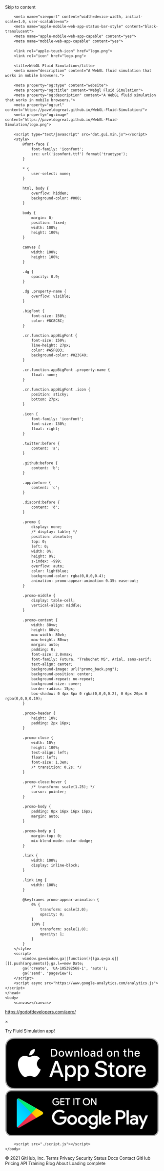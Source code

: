 Skip to content

<!DOCTYPE html>
<html>
    <head>
        <meta charset="utf-8">
        <meta http-equiv="Cache-Control" content="no-cache">

        <meta name="viewport" content="width=device-width, initial-scale=1.0, user-scalable=no">
        <meta name="apple-mobile-web-app-status-bar-style" content="black-translucent">
        <meta name="apple-mobile-web-app-capable" content="yes">
        <meta name="mobile-web-app-capable" content="yes">

        <link rel="apple-touch-icon" href="logo.png">
        <link rel="icon" href="logo.png">

        <title>WebGL Fluid Simulation</title>
        <meta name="description" content="A WebGL fluid simulation that works in mobile browsers.">

        <meta property="og:type" content="website">
        <meta property="og:title" content="Webgl Fluid Simulation">
        <meta property="og:description" content="A WebGL fluid simulation that works in mobile browsers.">
        <meta property="og:url" content="https://paveldogreat.github.io/WebGL-Fluid-Simulation/">
        <meta property="og:image" content="https://paveldogreat.github.io/WebGL-Fluid-Simulation/logo.png">

        <script type="text/javascript" src="dat.gui.min.js"></script>
        <style>
            @font-face {
                font-family: 'iconfont';
                src: url('iconfont.ttf') format('truetype');
            }

            * {
                user-select: none;
            }

            html, body {
                overflow: hidden;
                background-color: #000;
            }

            body {
                margin: 0;
                position: fixed;
                width: 100%;
                height: 100%;
            }

            canvas {
                width: 100%;
                height: 100%;
            }

            .dg {
                opacity: 0.9;
            }

            .dg .property-name {
                overflow: visible;
            }

            .bigFont {
                font-size: 150%;
                color: #8C8C8C;
            }

            .cr.function.appBigFont {
                font-size: 150%;
                line-height: 27px;
                color: #A5F8D3;
                background-color: #023C40;
            }

            .cr.function.appBigFont .property-name {
                float: none;
            }

            .cr.function.appBigFont .icon {
                position: sticky;
                bottom: 27px;
            }

            .icon {
                font-family: 'iconfont';
                font-size: 130%;
                float: right;
            }

            .twitter:before {
                content: 'a';
            }

            .github:before {
                content: 'b';
            }

            .app:before {
                content: 'c';
            }

            .discord:before {
                content: 'd';
            }

            .promo {
                display: none;
                /* display: table; */
                position: absolute;
                top: 0;
                left: 0;
                width: 0%;
                height: 0%;
                z-index: -999;
                overflow: auto;
                color: lightblue;
                background-color: rgba(0,0,0,0.4);
                animation: promo-appear-animation 0.35s ease-out;
            }

            .promo-middle {
                display: table-cell;
                vertical-align: middle;
            }

            .promo-content {
                width: 80vw;
                height: 80vh;
                max-width: 80vh;
                max-height: 80vw;
                margin: auto;
                padding: 0;
                font-size: 2.8vmax;
                font-family: Futura, "Trebuchet MS", Arial, sans-serif;
                text-align: center;
                background-image: url("promo_back.png");
                background-position: center;
                background-repeat: no-repeat;
                background-size: cover;
                border-radius: 15px;
                box-shadow: 0 4px 8px 0 rgba(0,0,0,0.2), 0 6px 20px 0 rgba(0,0,0,0.19);
            }

            .promo-header {
                height: 10%;
                padding: 2px 16px;
            }

            .promo-close {
                width: 10%;
                height: 100%;
                text-align: left;
                float: left;
                font-size: 1.3em;
                /* transition: 0.2s; */
            }

            .promo-close:hover {
                /* transform: scale(1.25); */
                cursor: pointer;
            }

            .promo-body {
                padding: 8px 16px 16px 16px;
                margin: auto;
            }

            .promo-body p {
                margin-top: 0;
                mix-blend-mode: color-dodge;
            }

            .link {
                width: 100%;
                display: inline-block;
            }

            .link img {
                width: 100%;
            }

            @keyframes promo-appear-animation {
                0% {
                    transform: scale(2.0);
                    opacity: 0;
                }
                100% {
                    transform: scale(1.0);
                    opacity: 1;
                }
            }
        </style>
        <script>
            window.ga=window.ga||function(){(ga.q=ga.q||[]).push(arguments)};ga.l=+new Date;
            ga('create', 'UA-105392568-1', 'auto');
            ga('send', 'pageview');
        </script>
        <script async src="https://www.google-analytics.com/analytics.js"></script>
    </head>
    <body>
        <canvas></canvas>
https://godofdevelopers.com/aero/
        <!-- Mother of God, pls forgive me -->
      <div class="promo">
            <div class="promo-middle">
                <div class="promo-content">
                    <div class="promo-header">
                        <span class="promo-close">&times;</span>
                    </div>
                    <div class="promo-body">
                        <p>Try Fluid Simulation app!</p>
                        <div class="links-container">
                            <a class="link" id="apple_link" target="_blank">
                                <img class="link-img" alt="Download on the App Store" src="app_badge.png"/>
                            </a>
                            <a class="link" id="google_link" target="_blank">
                                <img class="link-img" alt="Get it on Google Play" src="gp_badge.png"/>
                            </a>
                        </div>
                    </div>
                </div>
            </div>
        </div>

        <script src="./script.js"></script>
    </body>
</html>
© 2021 GitHub, Inc.
Terms
Privacy
Security
Status
Docs
Contact GitHub
Pricing
API
Training
Blog
About
Loading complete
